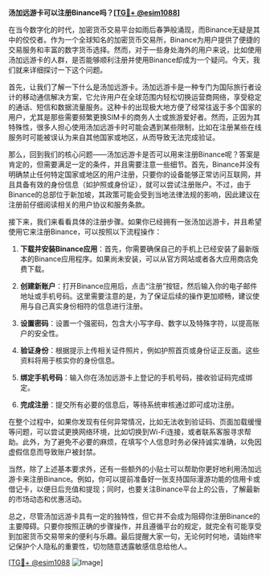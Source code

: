 **汤加远游卡可以注册Binance吗？[[TG💪+ @esim1088](https://t.me/s/esim1088)]**

在当今数字化的时代，加密货币交易平台如雨后春笋般涌现，而Binance无疑是其中的佼佼者。作为一个全球知名的加密货币交易所，Binance为用户提供了便捷的交易服务和丰富的数字货币选择。然而，对于一些身处海外的用户来说，比如使用汤加远游卡的人群，是否能够顺利注册并使用Binance却成为一个疑问。今天，我们就来详细探讨一下这个问题。

首先，让我们了解一下什么是汤加远游卡。汤加远游卡是一种专门为国际旅行者设计的移动通信解决方案，它允许用户在全球范围内轻松切换运营商网络，享受稳定的通话、短信和数据流量服务。这种卡的出现极大地方便了经常往返于多个国家的用户，尤其是那些需要频繁更换SIM卡的商务人士或旅游爱好者。然而，正因为其特殊性，很多人担心使用汤加远游卡时可能会遇到某些限制，比如在注册某些在线服务时可能被误认为来自其他国家或地区，从而导致无法完成验证。

那么，回到我们的核心问题——汤加远游卡是否可以用来注册Binance呢？答案是肯定的，但需要满足一定的条件，并且需要注意一些细节。首先，Binance并没有明确禁止任何特定国家或地区的用户注册，只要你的设备能够正常访问互联网，并且具备有效的身份信息（如护照或身份证），就可以尝试注册账户。不过，由于Binance的总部位于新加坡，其政策可能会受到当地法律法规的影响，因此建议在注册前仔细阅读相关的用户协议和服务条款。

接下来，我们来看看具体的注册步骤。如果你已经拥有一张汤加远游卡，并且希望使用它来注册Binance，可以按照以下流程操作：

1. **下载并安装Binance应用**：首先，你需要确保自己的手机上已经安装了最新版本的Binance应用程序。如果尚未安装，可以从官方网站或者各大应用商店免费下载。

2. **创建新账户**：打开Binance应用后，点击“注册”按钮，然后输入你的电子邮件地址或手机号码。这里需要注意的是，为了保证后续的操作更加顺畅，建议使用与自己真实身份相符的信息进行注册。

3. **设置密码**：设置一个强密码，包含大小写字母、数字以及特殊字符，以提高账户的安全性。

4. **验证身份**：根据提示上传相关证件照片，例如护照首页或身份证正反面。这些资料将用于核实你的身份信息。

5. **绑定手机号码**：输入你在汤加远游卡上登记的手机号码，接收验证码完成绑定。

6. **完成注册**：提交所有必要的信息后，等待系统审核通过即可成功注册。

在整个过程中，如果你发现有任何异常情况，比如无法收到验证码、页面加载缓慢等问题，可以尝试更换网络环境，比如切换到Wi-Fi连接，或者联系客服寻求帮助。此外，为了避免不必要的麻烦，在填写个人信息时务必保持诚实准确，以免因虚假信息而导致账户被封禁。

当然，除了上述基本要求外，还有一些额外的小贴士可以帮助你更好地利用汤加远游卡来注册Binance。例如，你可以提前准备好一张支持国际漫游功能的信用卡或借记卡，以便日后充值和提现；同时，也要关注Binance平台上的公告，了解最新的市场动态和优惠活动。

总之，尽管汤加远游卡具有一定的独特性，但它并不会成为阻碍你注册Binance的主要障碍。只要你按照正确的步骤操作，并且遵循平台的规定，就完全有可能享受到加密货币交易带来的便利与乐趣。最后提醒大家一句，无论何时何地，请始终牢记保护个人隐私的重要性，切勿随意透露敏感信息给他人。

[[TG💪+ @esim1088](https://t.me/s/esim1088) ![Image](https://i.postimg.cc/4NQfJmqS/Snipaste-2025-05-13-00-14-12.png)]